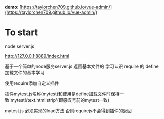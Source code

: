 **demo**: [https://taylorchen709.github.io/vue-admin/](https://taylorchen709.github.io/vue-admin/)

# To start
node server.js

http://127.0.0.1:8889/index.html

基于一个简单的node服务server.js 返回基本文件的 学习认识 require 的 define 加载文件的基本学习 

使用require添加自定义插件 

插件mytest.js名称(mytest)和使用是define加载文件时保持一致'mytest!/text.html!strip'(即感叹号前的mytest一致)

mytest.js 必须实现的load方法 否则requirejs不会得到插件的返回
